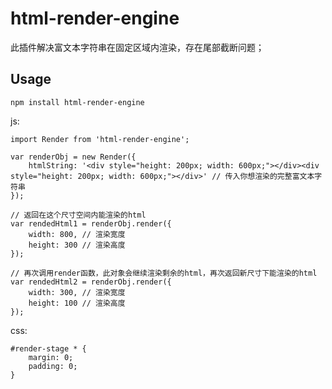 # html-render-engine

此插件解决富文本字符串在固定区域内渲染，存在尾部截断问题；

## Usage

```
npm install html-render-engine
```

js:
```
import Render from 'html-render-engine';

var renderObj = new Render({
    htmlString: '<div style="height: 200px; width: 600px;"></div><div style="height: 200px; width: 600px;"></div>' // 传入你想渲染的完整富文本字符串
});

// 返回在这个尺寸空间内能渲染的html
var rendedHtml1 = renderObj.render({
    width: 800, // 渲染宽度
    height: 300 // 渲染高度
});

// 再次调用render函数，此对象会继续渲染剩余的html，再次返回新尺寸下能渲染的html
var rendedHtml2 = renderObj.render({
    width: 300, // 渲染宽度
    height: 100 // 渲染高度
});
```

css:
```
#render-stage * {
    margin: 0;
    padding: 0;
}
```
